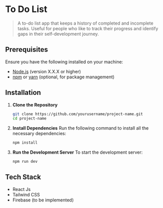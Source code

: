 # To Do List 

> A to-do list app that keeps a history of completed and incomplete tasks. Useful for people who like to track their progress and identify gaps in their self-development journey.

## Prerequisites

Ensure you have the following installed on your machine:
- [Node.js](https://nodejs.org/) (version X.X.X or higher)
- [npm](https://www.npmjs.com/) or [yarn](https://yarnpkg.com/) (optional, for package management)

## Installation

1. **Clone the Repository**
   ```bash
   git clone https://github.com/yourusername/project-name.git
   cd project-name


2. **Install Dependencies** Run the following command to install all the necessary dependencies:
   ```bash
   npm install

3. **Run the Development Server** To start the development server:
   ```bash
   npm run dev

## Tech Stack
   - React Js
   - Tailwind CSS
   - Firebase (to be implemented)
